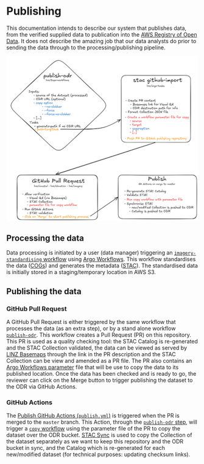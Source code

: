 # Publishing

This documentation intends to describe our system that publishes data, from the verified supplied data to publication into the [AWS Registry of Open Data](https://registry.opendata.aws/).
It does not describe the amazing job that our data analysts do prior to sending the data through to the processing/publishing pipeline.

![publishing](img/publishing/publishing_to_odr.png)

## Processing the data

Data processing is initiated by a user (data manager) triggering an [`imagery-standardising` workflow](https://github.com/linz/topo-workflows/tree/master/workflows/raster#standardising) using [Argo Workflows](https://argoproj.github.io/workflows/). This workflow standardises the data ([COGs](https://cogeo.org/)) and generates the metadata ([STAC](https://stacspec.org/)). The standardised data is initially stored in a staging/temporary location in AWS S3.

## Publishing the data

### GitHub Pull Request

A GitHub Pull Request is either triggered by the same workflow that processes the data (as an extra step), or by a stand alone workflow [`publish-odr`](https://github.com/linz/topo-workflows/tree/master/workflows/raster#publish-odr).
This workflow creates a Pull Request (PR) on this repository. This PR is used as a quality checking tool: the STAC Catalog is re-generated and the STAC Collection validated, the data can be viewed as served by [LINZ Basemaps](https://basemaps.linz.govt.nz) through the link in the PR description and the STAC Collection can be view and amended as a PR file. The PR also contains an [Argo Workflows parameter](https://argo-workflows.readthedocs.io/en/latest/walk-through/parameters/) file that will be use to copy the data to its published location. Once the data has been checked and is ready to go, the reviewer can click on the Merge button to trigger publishing the dataset to the ODR via GitHub Actions.

### GitHub Actions

The [Publish GitHub Actions (`publish.yml`)](https://github.com/linz/imagery/blob/master/.github/workflows/publish.yml) is triggered when the PR is merged to the `master` branch.
This Action, through the [`publish-odr` step](https://github.com/linz/imagery/blob/38c525f3e9f3b10c2b32753c92009f204b8ee74c/.github/workflows/publish.yml#L37), will trigger a [`copy` workflow](https://github.com/linz/topo-workflows/tree/master/workflows/storage#copy) using the parameter file of the PR to copy the dataset over the ODR bucket. [STAC Sync](https://github.com/linz/argo-tasks/tree/master/src/commands/stac-sync#stac-sync) is used to copy the Collection of the dataset separately as we want to keep this repository and the ODR bucket in sync, and the Catalog which is re-generated for each new/modified dataset (for technical purposes: updating checksum links).

